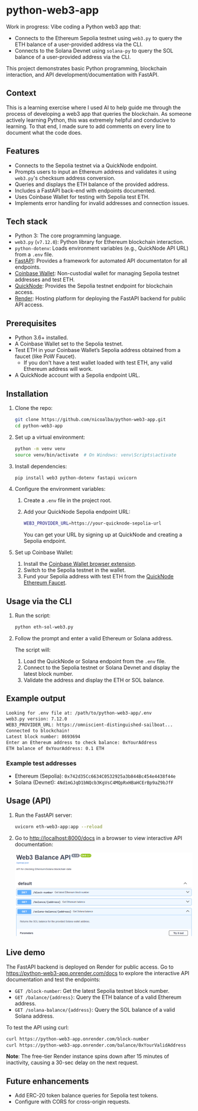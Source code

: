 # python-web3-app

Work in progress: Vibe coding a Python web3 app that:

- Connects to the Ethereum Sepolia testnet using `web3.py` to query the ETH balance of a user-provided address via the CLI.
- Connects to the Solana Devnet using `solana-py` to query the SOL balance of a user-provided address via the CLI.

This project demonstrates basic Python programming, blockchain interaction, and API development/documentation with FastAPI.

## Context

This is a learning exercise where I used AI to help guide me through the process of developing a web3 app that queries the blockchain. As someone actively learning Python, this was extremely helpful and conducive to learning. To that end, I made sure to add comments on every line to document what the code does.

## Features

- Connects to the Sepolia testnet via a QuickNode endpoint.
- Prompts users to input an Ethereum address and validates it using `web3.py`'s checksum address conversion.
- Queries and displays the ETH balance of the provided address.
- Includes a FastAPI back-end with endpoints documented.
- Uses Coinbase Wallet for testing with Sepolia test ETH.
- Implements error handling for invalid addresses and connection issues.

## Tech stack

- Python 3: The core programming language.
- `web3.py` (`v7.12.0`): Python library for Ethereum blockchain interaction.
- `python-dotenv`: Loads environment variables (e.g., QuickNode API URL) from a `.env` file.
- [FastAPI](https://fastapi.tiangolo.com/): Provides a framework for automated API documentaton for all endpoints.
- [Coinbase Wallet](https://www.coinbase.com/wallet): Non-custodial wallet for managing Sepolia testnet addresses and test ETH.
- [QuickNode](https://www.quicknode.com/): Provides the Sepolia testnet endpoint for blockchain access.
- [Render](https://render.com/): Hosting platform for deploying the FastAPI backend for public API access.

## Prerequisites

- Python 3.6+ installed.
- A Coinbase Wallet set to the Sepolia testnet.
- Test ETH in your Coinbase Wallet’s Sepolia address obtained from a faucet (like PoW Faucet).
  - If you don't have a test wallet loaded with test ETH, any valid Ethereum address will work.
- A QuickNode account with a Sepolia endpoint URL.

## Installation

1. Clone the repo:

    ```bash
    git clone https://github.com/nicoalba/python-web3-app.git
    cd python-web3-app
    ```

2. Set up a virtual environment:

    ```bash
    python -m venv venv
    source venv/bin/activate  # On Windows: venv\Scripts\activate
    ```

3. Install dependencies:

    ```bash
    pip install web3 python-dotenv fastapi uvicorn
    ```

4. Configure the environment variables:

    1. Create a `.env` file in the project root.
    2. Add your QuickNode Sepolia endpoint URL:

        ```bash
        WEB3_PROVIDER_URL=https://your-quicknode-sepolia-url
        ```
    
       You can get your URL by signing up at QuickNode and creating a Sepolia endpoint.

5. Set up Coinbase Wallet:

    1. Install the [Coinbase Wallet browser extension](coinbase.com/wallet).
    2. Switch to the Sepolia testnet in the wallet.
    3. Fund your Sepolia address with test ETH from the [QuickNode Ethereum Faucet](https://faucet.quicknode.com/ethereum).

## Usage via the CLI

1. Run the script:

    ```bash
    python eth-sol-web3.py
    ```

2. Follow the prompt and enter a valid Ethereum or Solana address.

    The script will:

    1. Load the QuickNode or Solana endpoint from the `.env` file.
    2. Connect to the Sepolia testnet or Solana Devnet and display the latest block number.
    3. Validate the address and display the ETH or SOL balance.

## Example output

```plain
Looking for .env file at: /path/to/python-web3-app/.env
web3.py version: 7.12.0
WEB3_PROVIDER_URL: https://omniscient-distinguished-sailboat...
Connected to blockchain!
Latest block number: 8693694
Enter an Ethereum address to check balance: 0xYourAddress
ETH balance of 0xYourAddress: 0.1 ETH
```

### Example test addresses

- Ethereum (Sepolia): `0x742d35Cc6634C0532925a3b844Bc454e4438f44e`
- Solana (Devnet): `4Nd1mGJqD1bNQcb3KgVsC4MQpRxHBaHCErBp9aZ9bJfF`

## Usage (API)

1. Run the FastAPI server:

    ```bash
    uvicorn eth-web3-app:app --reload
    ```

2. Go to <http://localhost:8000/docs> in a browser to view interactive API documentation:

   ![API docs screenshot](images/api-screen3.png)

## Live demo

The FastAPI backend is deployed on Render for public access. Go to <https://python-web3-app.onrender.com/docs> to explore the interactive API documentation and test the endpoints:

- `GET /block-number`: Get the latest Sepolia testnet block number.
- `GET /balance/{address}`: Query the ETH balance of a valid Ethereum address.
- `GET /solana-balance/{address}`: Query the SOL balance of a valid Solana address.

To test the API using curl:

```bash
curl https://python-web3-app.onrender.com/block-number
curl https://python-web3-app.onrender.com/balance/0xYourValidAddress
```

**Note**: The free-tier Render instance spins down after 15 minutes of inactivity, causing a 30-sec delay on the next request.

## Future enhancements

- Add ERC-20 token balance queries for Sepolia test tokens.
- Configure with CORS for cross-origin requests.
